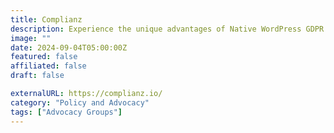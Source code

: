 ```yaml
---
title: Complianz
description: Experience the unique advantages of Native WordPress GDPR Privacy Consent Management with Complianz.
image: ""
date: 2024-09-04T05:00:00Z
featured: false
affiliated: false
draft: false

externalURL: https://complianz.io/
category: "Policy and Advocacy"
tags: ["Advocacy Groups"]
---
```

